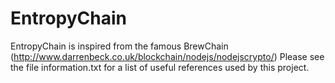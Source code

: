 # EntropyChain
EntropyChain is inspired from the famous BrewChain (http://www.darrenbeck.co.uk/blockchain/nodejs/nodejscrypto/)
Please see the file information.txt for a list of useful references used by this project.